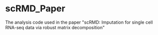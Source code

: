 # scRMD_Paper
The analysis code used in the paper "scRMD: Imputation for single cell RNA-seq data via robust matrix decomposition"
